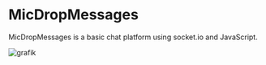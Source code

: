 # MicDropMessages

MicDropMessages is a basic chat platform using socket.io and JavaScript.

![grafik](https://github.com/abrendan/MicDropMessages/assets/94894839/fa440a3d-bf3b-4304-9c3f-04a9bc44fcda)
